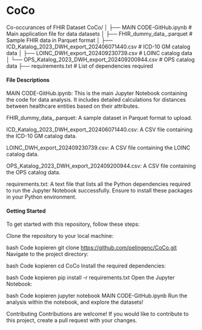 # CoCo
Co-occurances of FHIR Dataset
CoCo/
│
├── MAIN CODE-GitHub.ipynb                  # Main application file for data  datasets
│   ├── FHIR_dummy_data_.parquet            # Sample FHIR data in Parquet format
│   ├── ICD_Katalog_2023_DWH_export_202406071440.csv  # ICD-10 GM catalog data
│   ├── LOINC_DWH_export_202409230739.csv   # LOINC catalog data
│   └── OPS_Katalog_2023_DWH_export_202409200944.csv  # OPS catalog data
├── requirements.txt                         # List of dependencies required 


#### File Descriptions ###############################################

MAIN CODE-GitHub.ipynb: This is the main Jupyter Notebook containing the code for data analysis. It includes detailed calculations for distances between healthcare entities based on their attributes.

FHIR_dummy_data_.parquet: A sample dataset in Parquet format to upload.

ICD_Katalog_2023_DWH_export_202406071440.csv: A CSV file containing the ICD-10 GM catalog data.

LOINC_DWH_export_202409230739.csv: A CSV file containing the LOINC catalog data.

OPS_Katalog_2023_DWH_export_202409200944.csv: A CSV file containing the OPS catalog data.

requirements.txt: A text file that lists all the Python dependencies required to run the Jupyter Notebook successfully. Ensure to install these packages in your Python environment.


#### Getting Started ###############################################

To get started with this repository, follow these steps:

Clone the repository to your local machine:

bash
Code kopieren
git clone https://github.com/pelingenc/CoCo.git
Navigate to the project directory:

bash
Code kopieren
cd CoCo
Install the required dependencies:

bash
Code kopieren
pip install -r requirements.txt
Open the Jupyter Notebook:

bash
Code kopieren
jupyter notebook MAIN CODE-GitHub.ipynb
Run the analysis within the notebook, and explore the datasets!

Contributing
Contributions are welcome! If you would like to contribute to this project, create a pull request with your changes.

